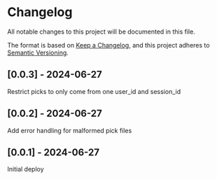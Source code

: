 # Changelog
All notable changes to this project will be documented in this file.

The format is based on [Keep a Changelog](https://keepachangelog.com/en/1.0.0/),
and this project adheres to [Semantic Versioning](https://semver.org/spec/v2.0.0.html).

## [0.0.3] - 2024-06-27
Restrict picks to only come from one user_id and session_id

## [0.0.2] - 2024-06-27
Add error handling for malformed pick files

## [0.0.1] - 2024-06-27
Initial deploy
